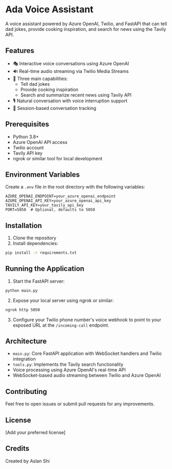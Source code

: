 # Ada Voice Assistant

A voice assistant powered by Azure OpenAI, Twilio, and FastAPI that can tell dad jokes, provide cooking inspiration, and search for news using the Tavily API.

## Features

- 🎭 Interactive voice conversations using Azure OpenAI
- 🔊 Real-time audio streaming via Twilio Media Streams
- 🤖 Three main capabilities:
  - Tell dad jokes
  - Provide cooking inspiration
  - Search and summarize recent news using Tavily API
- 🎙️ Natural conversation with voice interruption support
- 📝 Session-based conversation tracking

## Prerequisites

- Python 3.8+
- Azure OpenAI API access
- Twilio account
- Tavily API key
- ngrok or similar tool for local development

## Environment Variables

Create a `.env` file in the root directory with the following variables:

```env
AZURE_OPENAI_ENDPOINT=your_azure_openai_endpoint
AZURE_OPENAI_API_KEY=your_azure_openai_api_key
TAVILY_API_KEY=your_tavily_api_key
PORT=5050  # Optional, defaults to 5050
```

## Installation

1. Clone the repository
2. Install dependencies:
```bash
pip install -r requirements.txt
```

## Running the Application

1. Start the FastAPI server:
```bash
python main.py
```

2. Expose your local server using ngrok or similar:
```bash
ngrok http 5050
```

3. Configure your Twilio phone number's voice webhook to point to your exposed URL at the `/incoming-call` endpoint.

## Architecture

- `main.py`: Core FastAPI application with WebSocket handlers and Twilio integration
- `tools.py`: Implements the Tavily search functionality
- Voice processing using Azure OpenAI's real-time API
- WebSocket-based audio streaming between Twilio and Azure OpenAI

## Contributing

Feel free to open issues or submit pull requests for any improvements.

## License

[Add your preferred license]

## Credits

Created by Aslan Shi
